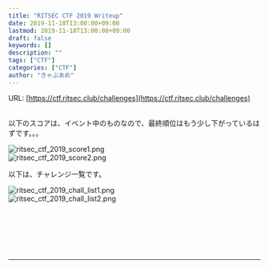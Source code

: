 ```yaml
---
title: "RITSEC CTF 2019 Writeup"
date: 2019-11-18T13:00:00+09:00
lastmod: 2019-11-18T13:00:00+09:00
draft: false
keywords: []
description: ""
tags: ["CTF"]
categories: ["CTF"]
author: "きゃぷあめ"
---
```

URL: [https://ctf.ritsec.club/challenges](https://ctf.ritsec.club/challenges)
<br /><br />

以下のスコアは、イベント中のものなので、最終順位はもう少し下がっているはずです。。。

<img src="https://captureamerica.github.io/writeups/img/ritsec_ctf_2019_score1.png" alt="ritsec_ctf_2019_score1.png"> <br />
<img src="https://captureamerica.github.io/writeups/img/ritsec_ctf_2019_score2.png" alt="ritsec_ctf_2019_score2.png">


以下は、チャレンジ一覧です。

<img src="https://captureamerica.github.io/writeups/img/ritsec_ctf_2019_chall_list1.png" alt="ritsec_ctf_2019_chall_list1.png"> <br />
<img src="https://captureamerica.github.io/writeups/img/ritsec_ctf_2019_chall_list2.png" alt="ritsec_ctf_2019_chall_list2.png">
<br /><br />







<br /><br />
<br /><br />
- - -
<br /><br />
<br /><br />

